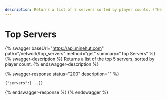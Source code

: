 ```yaml
---
description: Returns a list of 5 servers sorted by player counts. (The top 5 servers.)
---
```


# Top Servers

{% swagger baseUrl="https://api.minehut.com" path="/network/top_servers" method="get" summary="Top Servers" %}
{% swagger-description %}
Returns a list of the top 5 servers, sorted by player count.
{% endswagger-description %}

{% swagger-response status="200" description="" %}
```
{"servers":[...]}
```
{% endswagger-response %}
{% endswagger %}
